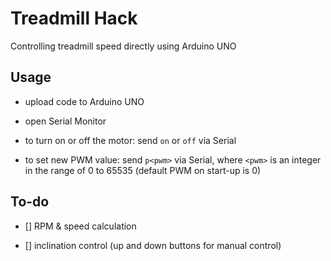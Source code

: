 # Treadmill Hack

Controlling treadmill speed directly using Arduino UNO

## Usage

- upload code to Arduino UNO

- open Serial Monitor

- to turn on or off the motor: send `on` or `off` via Serial

- to set new PWM value: send `p<pwm>` via Serial, where `<pwm>` is an integer in the range of 0 to 65535 (default PWM on start-up is 0)

## To-do

- [] RPM & speed calculation

- [] inclination control (up and down buttons for manual control)

